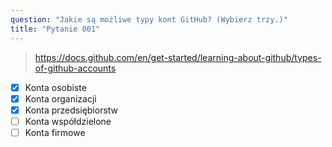 ```yaml
---
question: "Jakie są możliwe typy kont GitHub? (Wybierz trzy.)"
title: "Pytanie 001"
---
```



> https://docs.github.com/en/get-started/learning-about-github/types-of-github-accounts
- [x] Konta osobiste
- [x] Konta organizacji
- [x] Konta przedsiębiorstw
- [ ] Konta współdzielone
- [ ] Konta firmowe
